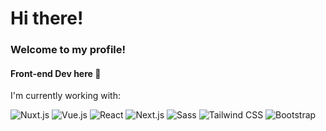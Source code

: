 <h1>Hi there!</h1>
<h3>Welcome to my profile!</h3>
<h4>Front-end Dev here 🥸</h4>
<p>I'm currently working with:</p>
<p>
	<img alt="Nuxt.js" src="https://img.shields.io/badge/-Nuxt.js-00DC82?style=flat-square&logo=nuxt.js&logoColor=white" />
	<img alt="Vue.js" src="https://img.shields.io/badge/-Vue.js-4FC08D?style=flat-square&logo=vue.js&logoColor=white" />
  <img alt="React" src="https://img.shields.io/badge/-React-45b8d8?style=flat-square&logo=react&logoColor=white" />
  <img alt="Next.js" src="https://img.shields.io/badge/-Next-000000?style=flat-square&logo=next.js&logoColor=white" />
  <img alt="Sass" src="https://img.shields.io/badge/-Sass-CC6699?style=flat-square&logo=sass&logoColor=white" />
	<img alt="Tailwind CSS" src="https://img.shields.io/badge/-Tailwind-06B6D4?style=flat-square&logo=tailwindcss&logoColor=white" />
	<img alt="Bootstrap" src="https://img.shields.io/badge/-Bootstrap-7952B3?style=flat-square&logo=bootstrap&logoColor=white" />
</p>



<!--
**bogdan12893/bogdan12893** is a ✨ _special_ ✨ repository because its `README.md` (this file) appears on your GitHub profile.

Here are some ideas to get you started:

- 🔭 I’m currently working on ...
- 🌱 I’m currently learning ...
- 👯 I’m looking to collaborate on ...
- 🤔 I’m looking for help with ...
- 💬 Ask me about ...
- 📫 How to reach me: ...
- 😄 Pronouns: ...
- ⚡ Fun fact: ...
-->
